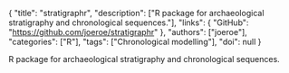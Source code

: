 {
  "title": "stratigraphr",
  "description": ["R package for archaeological stratigraphy and chronological sequences."],
  "links": {
    "GitHub": "https://github.com/joeroe/stratigraphr"
  },
  "authors": ["joeroe"],
  "categories": ["R"],
  "tags": ["Chronological modelling"],
  "doi": null
}

<!-- Generated by csv2md.R – do not edit by hand -->

R package for archaeological stratigraphy and chronological sequences.